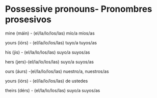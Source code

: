 Possessive pronouns-   Pronombres prosesivos
====
mine (m&#xE1;in) - (el/la/lo/los/las) m&#xED;o/a m&#xED;os/as

yours (i&#xF3;rs) - (el/la/lo/los/las) tuyo/a tuyos/as

his (jis) - (el/la/lo/los/las) suyo/a suyos/as

hers (jers)-(el/la/lo/los/las) suyo/a suyos/as

ours (&#xE1;urs) -(el/la/lo/los/las) nuestro/a, nuestros/as

yours (i&#xF3;rs) - (el/la/lo/los/las) de ustedes

theirs (d&#xE9;rs) -&#x9;(el/la/lo/los/las) suyo/a suyos/as

